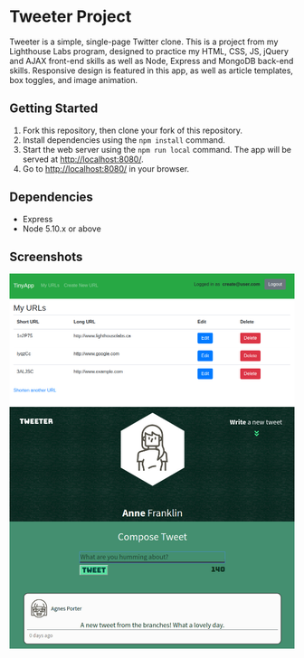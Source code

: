 # Tweeter Project

Tweeter is a simple, single-page Twitter clone. This is a project from my Lighthouse Labs program, designed to practice my HTML, CSS, JS, jQuery and AJAX front-end skills as well as Node, Express and MongoDB back-end skills. Responsive design is featured in this app, as well as article templates, box toggles, and image animation.

## Getting Started

1. Fork this repository, then clone your fork of this repository.
2. Install dependencies using the `npm install` command.
3. Start the web server using the `npm run local` command. The app will be served at <http://localhost:8080/>.
4. Go to <http://localhost:8080/> in your browser.

## Dependencies

- Express
- Node 5.10.x or above


## Screenshots

!["Screenshot of desktop version"](https://github.com/anmerfrank/tinyapp/blob/master/docs/URLsList.jpg)
!["Screenshot - Responsive design for screens smaller than 1024px"](https://github.com/anmerfrank/tweeter/blob/master/public/images/Screenshot-CompactDesign.jpg)
